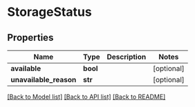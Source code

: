 # StorageStatus

## Properties
Name | Type | Description | Notes
------------ | ------------- | ------------- | -------------
**available** | **bool** |  | [optional] 
**unavailable_reason** | **str** |  | [optional] 

[[Back to Model list]](../README.md#documentation-for-models) [[Back to API list]](../README.md#documentation-for-api-endpoints) [[Back to README]](../README.md)


